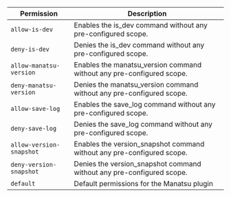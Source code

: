| Permission | Description |
|------|-----|
|`allow-is-dev`|Enables the is_dev command without any pre-configured scope.|
|`deny-is-dev`|Denies the is_dev command without any pre-configured scope.|
|`allow-manatsu-version`|Enables the manatsu_version command without any pre-configured scope.|
|`deny-manatsu-version`|Denies the manatsu_version command without any pre-configured scope.|
|`allow-save-log`|Enables the save_log command without any pre-configured scope.|
|`deny-save-log`|Denies the save_log command without any pre-configured scope.|
|`allow-version-snapshot`|Enables the version_snapshot command without any pre-configured scope.|
|`deny-version-snapshot`|Denies the version_snapshot command without any pre-configured scope.|
|`default`|Default permissions for the Manatsu plugin|
